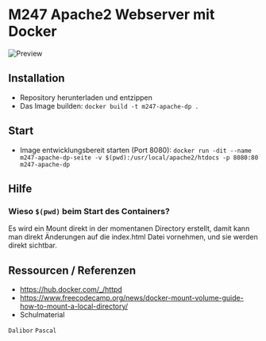 # M247 Apache2 Webserver mit Docker

![Preview](https://cdn.discordapp.com/attachments/714785316594122793/1109916743322837052/image.png)

## Installation
- Repository herunterladen und entzippen
- Das Image builden: `docker build -t m247-apache-dp .`

## Start
- Image entwicklungsbereit starten (Port 8080): `docker run -dit --name m247-apache-dp-seite -v $(pwd):/usr/local/apache2/htdocs -p 8080:80 m247-apache-dp`

## Hilfe

### Wieso `$(pwd)` beim Start des Containers?
Es wird ein Mount direkt in der momentanen Directory erstellt, damit kann man direkt Änderungen auf die index.html Datei vornehmen, und sie werden direkt sichtbar.

## Ressourcen / Referenzen

- https://hub.docker.com/_/httpd
- https://www.freecodecamp.org/news/docker-mount-volume-guide-how-to-mount-a-local-directory/
- Schulmaterial

`Dalibor`
`Pascal`
